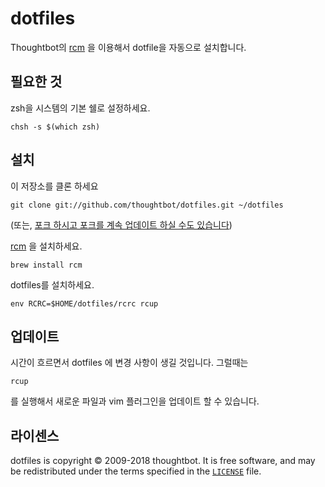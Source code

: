 dotfiles
===================

Thoughtbot의 [rcm](https://github.com/thoughtbot/rcm) 을 이용해서 dotfile을 자동으로 설치합니다.

필요한 것
------------

zsh을 시스템의 기본 쉘로 설정하세요.

    chsh -s $(which zsh)

설치
-------

이 저장소를 클론 하세요

    git clone git://github.com/thoughtbot/dotfiles.git ~/dotfiles

(또는, [포크 하시고 포크를 계속 업데이트 하실 수도 있습니다](http://robots.thoughtbot.com/keeping-a-github-fork-updated))

[rcm](https://github.com/thoughtbot/rcm) 을 설치하세요.

    brew install rcm

dotfiles를 설치하세요.

    env RCRC=$HOME/dotfiles/rcrc rcup

업데이트
------

시간이 흐르면서 dotfiles 에 변경 사항이 생길 것입니다. 그럴때는 

    rcup

를 실행해서 새로운 파일과 vim 플러그인을 업데이트 할 수 있습니다.

라이센스
-------

dotfiles is copyright © 2009-2018 thoughtbot. It is free software, and may be
redistributed under the terms specified in the [`LICENSE`] file.

[`LICENSE`]: /LICENSE
